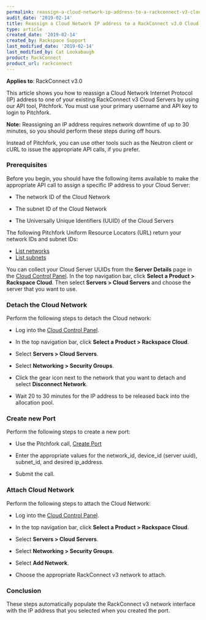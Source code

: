 ```yaml
---
permalink: reassign-a-cloud-network-ip-address-to-a-rackconnect-v3-cloud-server/
audit_date: '2019-02-14'
title: Reassign a Cloud Network IP address to a RackConnect v3.0 Cloud Server
type: article
created_date: '2019-02-14'
created_by: Rackspace Support
last_modified_date: '2019-02-14'
last_modified_by: Cat Lookabaugh
product: RackConnect
product_url: rackconnect
---
```


**Applies to**: RackConnect v3.0

This article shows you how to reassign a Cloud Network Internet Protocol (IP)
address to one of your existing RackConnect v3 Cloud Servers by using our API
tool, Pitchfork. You must use your primary username and API key to login to
Pitchfork.

**Note:** Reassigning an IP address requires network downtime of up to 30
minutes, so you should perform these steps during off hours.

Instead of Pitchfork, you can use other tools such as the Neutron client or cURL
to issue the appropriate API calls, if you prefer.

### Prerequisites

Before you begin, you should have the following items available to make the
appropriate API call to assign a specific IP address to your Cloud Server:

- The network ID of the Cloud Network

- The subnet ID of the Cloud Network

- The Universally Unique Identifiers (UUID) of the Cloud Servers

The following Pitchfork Uniform Resource Locators (URL) return your network IDs
and subnet IDs:

- [List networks](https://pitchfork.rax.io/networks/#list_networks-networks)
- [List subnets](https://pitchfork.rax.io/networks/#list_subnets-networks)

You can collect your Cloud Server UUIDs from the **Server Details** page in the
[Cloud Control Panel](https://login.rackspace.com). In the top navigation bar,
click **Select a Product > Rackspace Cloud**. Then select **Servers > Cloud
Servers** and choose the server that you want to use.

### Detach the Cloud Network

Perform the following steps to detach the Cloud network:

- Log into the [Cloud Control Panel](https://login.rackspace.com).

- In the top navigation bar, click **Select a Product > Rackspace Cloud**.

- Select **Servers > Cloud Servers**.

- Select **Networking > Security Groups**.

- Click the gear icon next to the network that you want to detach and select
  **Disconnect Network**.

- Wait 20 to 30 minutes for the IP address to be released back into the
  allocation pool.


### Create new Port

Perform the following steps to create a new port:

- Use the Pitchfork call, [Create Port](https://pitchfork.rax.io/networks/#create_port-networks)

- Enter the appropriate values for the network\_id, device\_id (server uuid),
  subnet\_id, and desired ip\_address.

- Submit the call.


### Attach Cloud Network

Perform the following steps to attach the Cloud Network:

- Log into the [Cloud Control Panel](https://login.rackspace.com).

- In the top navigation bar, click **Select a Product > Rackspace Cloud**.

- Select **Servers > Cloud Servers**.

- Select **Networking > Security Groups**.

- Select **Add Network**.

- Choose the appropriate RackConnect v3 network to attach.

### Conclusion

These steps automatically populate the RackConnect v3 network interface with
the IP address that you selected when you created the port.

